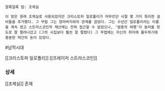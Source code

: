 
```
얼룩덜룩 탑: 조제실

이 방은 원래 조제실로 사용되었지만 크리스토퍼 일로폴리가 머무르던 시절 몇 가지 특이한 설비들을 추가했다. 그 무렵 그는 양아버지와의 관계를 끊었다. 그는 수년간 일로폴리라는 이름을 계속 썼고 스트라스코인의 재산에는 전혀 접근할 수 없었으나, '밤중의 여행'이 놀라울 정도로 잘 팔려나갔고 (그의 시집보다 훨씬 잘 팔렸다) 그 무렵에는 자신의 취미에 몰두하기에 충분한 약간의 돈이 있었다.
```

#남작시대 


[[크리스토퍼 일로폴리]]
[[프레이저 스트라스코인]]

### 상세 

[[조제실]] 존재